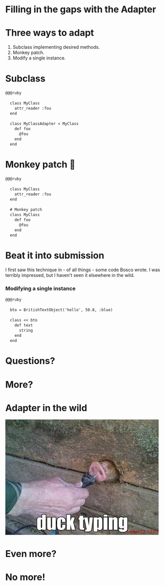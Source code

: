 # Filling in the gaps with the Adapter


# Three ways to adapt

1. Subclass implementing desired methods.
2. Monkey patch.
3. Modify a single instance.

# Subclass

~~~
@@@ruby

  class MyClass
    attr_reader :fou
  end

  class MyClassAdapter < MyClass
    def foo
      @fou
    end
  end
~~~



# Monkey patch 🙈

~~~
@@@ruby

  class MyClass
    attr_reader :fou
  end

  # Monkey patch
  class MyClass
    def foo
      @fou
    end
  end
~~~


# Beat it into submission

I first saw this technique in - of all things - some code Bosco wrote.
I was terribly impressed, but I haven't seen it elsewhere in the wild.

### Modifying a single instance

~~~
@@@ruby

  bto = BritishTextObject('hello', 50.8, :blue)

  class << bto
    def text
      string
    end
  end
~~~

# Questions?


# More?


# Adapter in the wild


![If it looks like a duck, quacks like a duck...](./duck_typing.jpg)

# Even more?

# No more!
